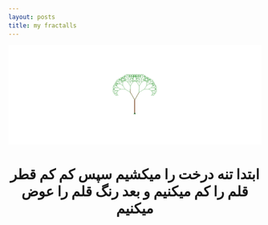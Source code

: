```yaml
---
layout: posts
title: my fractalls
---
```



<img src="../assets/images/Screenshot (121).png">
<h1 style="text-align:center;">ابتدا تنه درخت را میکشیم سپس  کم کم قطر قلم را کم میکنیم و بعد رنگ قلم را عوض میکنیم</h1>